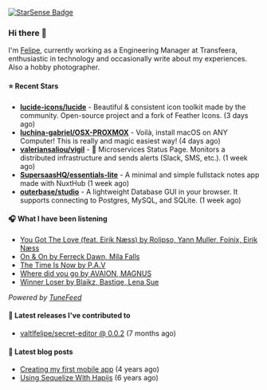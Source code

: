<a href="https://starsense.app/developer-types" target="_blank"><img src="https://starsense.app/api/badge/?user=valtlfelipe" alt="StarSense Badge"></a>

### Hi there 👋

I'm [Felipe](https://felipevm.com), currently working as a Engineering Manager at Transfeera, enthusiastic in technology and occasionally write about my experiences. Also a hobby photographer.

#### ⭐ Recent Stars
- **[lucide-icons/lucide](https://github.com/lucide-icons/lucide)** - Beautiful &amp; consistent icon toolkit made by the community. Open-source project and a fork of Feather Icons. (3 days ago)
- **[luchina-gabriel/OSX-PROXMOX](https://github.com/luchina-gabriel/OSX-PROXMOX)** - Voilà, install macOS on ANY Computer! This is really and magic easiest way! (4 days ago)
- **[valeriansaliou/vigil](https://github.com/valeriansaliou/vigil)** - 🚦 Microservices Status Page. Monitors a distributed infrastructure and sends alerts (Slack, SMS, etc.). (1 week ago)
- **[SupersaasHQ/essentials-lite](https://github.com/SupersaasHQ/essentials-lite)** - A minimal and simple fullstack notes app made with NuxtHub (1 week ago)
- **[outerbase/studio](https://github.com/outerbase/studio)** - A lightweight Database GUI in your browser. It supports connecting to Postgres, MySQL, and SQLite. (1 week ago)

#### 🎧 What I have been listening
- [You Got The Love (feat. Eirik Næss) by Rolipso, Yann Muller, Foínix, Eirik Næss](https://open.spotify.com/track/26GJ5EQmQX0vRALciyJAj6)
- [On &amp; On by Ferreck Dawn, Mila Falls](https://open.spotify.com/track/6q8lkavDM3yhk7PXdRK3me)
- [The Time Is Now by P.A.V](https://open.spotify.com/track/7CImbCFyj3mMlwXxXxd8wB)
- [Where did you go by AVAION, MAGNUS](https://open.spotify.com/track/2jw3MwD32xBNUnORMzQaFW)
- [Winner Loser by Blaikz, Bastiqe, Lena Sue](https://open.spotify.com/track/3FyW4SEaHvMCINhZMMADoS)

_Powered by [TuneFeed](https://tunefeed.app?ref=valtlfelipe-gh-profile)_ 

#### 🚀 Latest releases I've contributed to


- [valtlfelipe/secret-editor @ 0.0.2](https://github.com/valtlfelipe/secret-editor/releases/tag/0.0.2) (7 months ago)

#### 📄 Latest blog posts
- [Creating my first mobile app](https://felipevm.com/posts/creating-my-first-mobile-app/) (4 years ago)
- [Using Sequelize With Hapijs](https://felipevm.com/posts/using-sequelize-with-hapijs/) (6 years ago)

